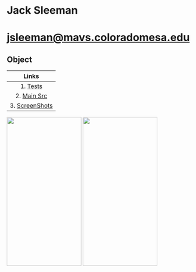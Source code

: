 # Jack Sleeman
# jsleeman@mavs.coloradomesa.edu
## Object
|   Links   |
|:--------:|
| 1. [Tests](https://github.com/jackedup/Java-Kotlin-jsleeman/tree/master/DrinkReminder/app/src/androidTest/java/com/example/drinkreminder)|
| 2. [Main Src](https://github.com/jackedup/Java-Kotlin-jsleeman/tree/master/DrinkReminder/app/src/main/java/com/example/drinkreminder)|
| 3. [ScreenShots](https://github.com/jackedup/Java-Kotlin-jsleeman/blob/master/Objects/TestsScreenshot.png) |

<image src="https://github.com/jackedup/Java-Kotlin-jsleeman/blob/master/DrinkReminder/Application.png?raw=true" width="200" height="400"/>
<image src="https://github.com/jackedup/Java-Kotlin-jsleeman/blob/master/DrinkReminder/Notification.png?raw=true" width="200" height="400"/>
